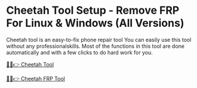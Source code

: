 # Cheetah Tool Setup - Remove FRP For Linux & Windows (All Versions)


Cheetah tool is an easy-to-fix phone repair tool You can easily use this tool without any professionalskills. Most of the functions in this tool are done automatically and with a few clicks to do hard work for you.


[🎉🚀👉 Cheetah Tool](https://alipc.pro/dl/)

[🎉🚀👉 Cheetah FRP Tool](https://alipc.pro/dl/)
